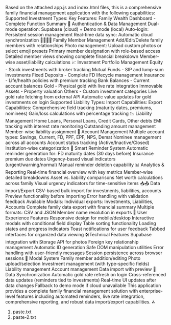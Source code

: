 Based on the attached app.js and index.html files, this is a comprehensive family financial
management application with the following capabilities:
Supported Investment Types:
Key Features:
Family Wealth Dashboard - Complete Function
Summary
🔐 Authentication & Data Management
Dual-mode operation: Supabase (cloud) + Demo mode (local)
Auto-login: Persistent session management
Real-time data sync: Automatic cloud synchronization
👨‍👩‍👧‍👦 Family Member Management
Add/Edit/Delete family members with relationships
Photo management: Upload custom photos or select emoji presets
Primary member designation with role-based access
Detailed member views showing complete financial breakdown
Member-wise asset/liability calculations
📈 Investment Portfolio Management
Equity - Stock investments with broker tracking
Mutual Funds - SIP and lump-sum investments
Fixed Deposits - Complete FD lifecycle management
Insurance - Life/health policies with premium tracking
Bank Balances - Current account balances
Gold - Physical gold with live rate integration
Immovable Assets - Property valuation
Others - Custom investment categories
Live gold rate fetching from external API
Automatic value updates for gold investments on login
Supported Liability Types:
Import Capabilities:
Export Capabilities:
Comprehensive field tracking (maturity dates, premiums, nominees)
Gain/loss calculations with percentage tracking
📉 Liability Management
Home Loans, Personal Loans, Credit Cards, Other debts
EMI tracking with interest rate monitoring
Outstanding amount management
Member-wise liability assignment
🏦 Account Management
Multiple account types: Savings, Current, FD, PPF, EPF, NPS, Demat
Nominee management across all accounts
Account status tracking (Active/Inactive/Closed)
Institution-wise categorization
🔔 Smart Reminder System
Automatic reminder generation for:
FD maturity dates (30 days before)
Insurance premium due dates
Urgency-based visual indicators (urgent/warning/normal)
Manual reminder deletion capability
📊 Analytics & Reporting
Real-time financial overview with key metrics
Member-wise detailed breakdowns
Asset vs. liability comparisons
Net worth calculations across family
Visual urgency indicators for time-sensitive items
📥📤 Data Import/Export
CSV-based bulk import for investments, liabilities, accounts
Preview functionality before importing
Error handling with validation feedback
Available Modals:
Individual exports: Investments, Liabilities, Accounts
Complete family data export with financial summary
Multiple formats: CSV and JSON
Member name resolution in exports
🎨 User Experience Features
Responsive design for mobile/desktop
Interactive modals with conditional field display
Table sorting functionality
Loading states and progress indicators
Toast notifications for user feedback
Tabbed interfaces for organized data viewing
🛠️Technical Features
Supabase integration with Storage API for photos
Foreign key relationship management
Automatic ID generation
Safe DOM manipulation utilities
Error handling with user-friendly messages
Session persistence across browser sessions
📱 Modal System
Family member addition/editing
Photo upload/selection
Investment management (with type-specific fields)
Liability management
Account management
Data import with preview
🔄 Data Synchronization
Automatic gold rate refresh on login
Cross-referenced data updates (reminders tied to investments)
Real-time UI updates after data changes
Fallback to demo mode if cloud unavailable
This application provides a complete family financial management solution with enterprise-level
features including automated reminders, live rate integration, comprehensive reporting, and
robust data import/export capabilities.
⁂
1. paste.txt
2. paste-2.txt
